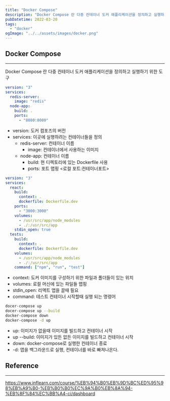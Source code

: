 ```yaml
---
title: "Docker Compose"
description: "Docker Compose 란 다중 컨테이너 도커 애플리케이션을 정의하고 실행하기 위한 도구"
pubDatetime: 2022-03-20
tags:
  - "docker"
ogImage: "../../assets/images/docker.png"
---
```


## Docker Compose

---

Docker Compose 란 다중 컨테이너 도커 애플리케이션을 정의하고 실행하기 위한 도구

```yml
version: "3"
services:
  redis-server:
    image: "redis"
  node-app:
    build: .
    ports:
      - "8080:8080"
```

- version: 도커 컴포즈의 버전
- services: 이곳에 실행하려는 컨테이너들을 정의
  - redis-server: 컨테이너 이름
    - image: 컨테이너에서 사용하는 이미지
  - node-app: 컨테이너 이름
    - build: 현 디렉토리에 있는 Dockerfile 사용
    - ports: 포트 맵핑 &lt;로컬 포트:컨테이너포트&gt;

```yml
version: "3"
services:
  react:
    build:
      context: .
      dockerfile: Dockerfile.dev
    ports:
      - "3000:3000"
    volumes:
      - /usr/src/app/node_modules
      - ./:/usr/src/app
    stdin_open: true
  tests:
    build:
      context: .
      dockerfile: Dockerfile.dev
    volumes:
      - /usr/src/app/node_modules
      - ./:/usr/src/app
    command: ["npm", "run", "test"]
```

- context: 도커 이미지를 구성하기 위한 파일과 폴더들이 있는 위치
- volumes: 로컬 머신에 있는 파일들 맵핑
- stdin_open: 리액트 앱을 끌때 필요
- command: 테스트 컨테이너 시작할때 실행 되는 명령어

```bash
docer-compose up
docer-compose up --build
docker-compose down
docker-compose -d up
```

- up: 이미지가 없을때 이미지를 빌드하고 컨테이너 시작
- up --build: 이미지가 있든 없든 이미지를 빌드하고 컨테이너 시작
- down: docker-compose로 실행한 컨테이너 종료
- -d: 앱을 백그라운드로 실행, 컨테이너를 바로 빠져나온다.

## Reference

---

https://www.inflearn.com/course/%EB%94%B0%EB%9D%BC%ED%95%98%EB%A9%B0-%EB%B0%B0%EC%9A%B0%EB%8A%94-%EB%8F%84%EC%BB%A4-ci/dashboard
